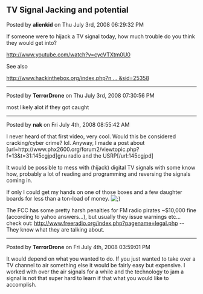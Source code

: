 ## TV Signal Jacking and potential
Posted by **alienkid** on Thu July 3rd, 2008 06:29:32 PM

If someone were to hijack a TV signal today, how much trouble do you think they would get into?  

<!-- m --><a class="postlink" href="http://www.youtube.com/watch?v=cycVTXtm0U0">http://www.youtube.com/watch?v=cycVTXtm0U0</a><!-- m -->

See also 
<!-- m --><a class="postlink" href="http://www.hackinthebox.org/index.php?name=News&amp;file=article&amp;sid=25358">http://www.hackinthebox.org/index.php?n ... &amp;sid=25358</a><!-- m -->

--------------------------------------------------------------------------------

Posted by **TerrorDrone** on Thu July 3rd, 2008 07:30:56 PM

most likely alot if they got caught

--------------------------------------------------------------------------------

Posted by **nak** on Fri July 4th, 2008 08:55:42 AM

I never heard of that first video, very cool.
Would this be considered cracking/cyber crime? lol.
Anyway, I made a post about [url=http&#58;//www&#46;phx2600&#46;org/forum2/viewtopic&#46;php?f=13&amp;t=31:145cgjpd]gnu radio and the USRP[/url:145cgjpd]

It would be possible to mess with (hijack) digital TV signals with some know how, probably a lot of reading and programming and reversing the signals coming in.

If only I could get my hands on one of those boxes and a few daughter boards for less than a ton-load of money.  <!-- s;) --><img src="{SMILIES_PATH}/icon_e_wink.gif" alt=";)" title="Wink" /><!-- s;) --> 

The FCC has some pretty harsh penalties for FM radio pirates ~$10,000 fine (according to yahoo answers...), but usually they issue warnings etc... check out: <!-- m --><a class="postlink" href="http://www.freeradio.org/index.php?pagename=legal.php">http://www.freeradio.org/index.php?pagename=legal.php</a><!-- m --> -- They know what they are talking about.

--------------------------------------------------------------------------------

Posted by **TerrorDrone** on Fri July 4th, 2008 03:59:01 PM

It would depend on what you wanted to do.
If you just wanted to take over a TV channel to air something else it would be fairly easy but expensive.
I worked with over the air signals for a while and the technology to jam a signal is not that super hard to learn if that what you would like to accomplish.
